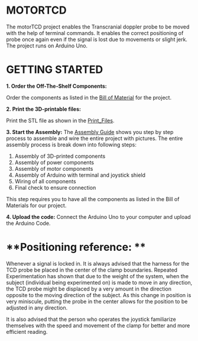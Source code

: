 # MOTORTCD

The motorTCD project enables the Transcranial doppler probe to be moved with the help of terminal commands. It enables the correct positioning of probe once again even if the signal is lost due to movements or slight jerk.
The project runs on Arduino Uno.

# **GETTING STARTED**
**1. Order the Off-The-Shelf Components:**

  Order the components as listed in the [Bill of Material](https://github.com/Integrative-Human-Physiology-Lab/MotorTCD_EMBC_2023/blob/main/Documentation/BOM.xlsx) for the project.


**2. Print the 3D-printable files:**

Print the STL file as shown in the [Print_Files](https://github.com/Integrative-Human-Physiology-Lab/MotorTCD_EMBC_2023/tree/main/Print_Files).

**3. Start the Assembly:**
The [Assembly Guide](https://github.com/Integrative-Human-Physiology-Lab/MotorTCD_EMBC_2023/blob/main/Documentation/assembly%20guide.pdf) shows you step by step process to assemble and wire the entire project with pictures. The entire assembly process is break down into following steps:
1. Assembly of 3D-printed components
2. Assembly of power components
3. Assembly of motor components
4. Assembly of Arduino with terminal and joystick shield
5. Wiring of all components
6. Final check to ensure connection

This step requires you to have all the components as listed in the Bill of Materials for our project.

**4. Upload the code:**
Connect the Arduino Uno to your computer and upload the Arduino Code.

# **Positioning reference: **

Whenever a signal is locked in. It is always advised that the harness for the TCD probe be placed in the center of the clamp boundaries. Repeated Experimentation has shown that due to the weight of the system, when the subject (individual being experimented on) is made to move in any direction, the TCD probe might be displaced by a very amount in the direction opposite to the moving direction of the subject. As this change in position is very miniscule, putting the probe in the center allows for the position to be adjusted in any direction. 

It is also advised that the person who operates the joystick familiarize themselves with the speed and movement of the clamp for better and more efficient reading. 